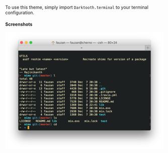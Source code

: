 To use this theme, simply import `Darktooth.terminal` to your terminal configuration.

#### Screenshots
![Screenshots](screenshots/terminal-darktooth.png)
